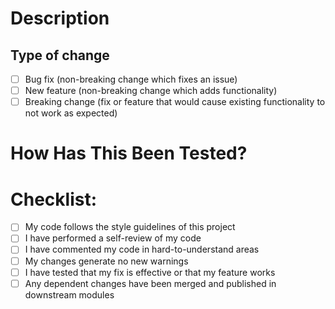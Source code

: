# Description

<!-- Please include a summary of the changes and the related issue. Please also include relevant motivation and context. List any dependencies that are required for this change. -->

<!-- Fixes # (issue) -->

## Type of change

<!-- Please delete options that are not relevant. -->

- [ ] Bug fix (non-breaking change which fixes an issue)
- [ ] New feature (non-breaking change which adds functionality)
- [ ] Breaking change (fix or feature that would cause existing functionality to not work as expected)

# How Has This Been Tested?

<!-- Please describe the tests that you ran to verify your changes. Provide instructions so we can reproduce. -->

# Checklist:

- [ ] My code follows the style guidelines of this project
- [ ] I have performed a self-review of my code
- [ ] I have commented my code in hard-to-understand areas
- [ ] My changes generate no new warnings
- [ ] I have tested that my fix is effective or that my feature works
- [ ] Any dependent changes have been merged and published in downstream modules
